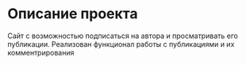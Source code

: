 # Описание проекта
Сайт с возможностью подписаться на автора и просматривать его публикации. Реализован функционал работы с публикациями и их комментрирования
